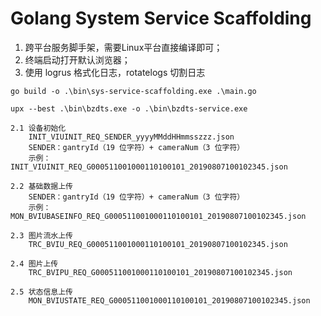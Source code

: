# Golang System Service Scaffolding

1. 跨平台服务脚手架，需要Linux平台直接编译即可；
2. 终端启动打开默认浏览器；
3. 使用 logrus 格式化日志，rotatelogs 切割日志

``` sehll
go build -o .\bin\sys-service-scaffolding.exe .\main.go

upx --best .\bin\bzdts.exe -o .\bin\bzdts-service.exe
```

```
2.1 设备初始化
    INIT_VIUINIT_REQ_SENDER_yyyyMMddHHmmsszzz.json
    SENDER：gantryId（19 位字符）+ cameraNum（3 位字符）
    示例：INIT_VIUINIT_REQ_G000511001000110100101_20190807100102345.json

2.2 基础数据上传
    SENDER：gantryId（19 位字符）+ cameraNum（3 位字符）
    示例：MON_BVIUBASEINFO_REQ_G000511001000110100101_20190807100102345.json

2.3 图片流水上传
    TRC_BVIU_REQ_G000511001000110100101_20190807100102345.json

2.4 图片上传
    TRC_BVIPU_REQ_G000511001000110100101_20190807100102345.json

2.5 状态信息上传
    MON_BVIUSTATE_REQ_G000511001000110100101_20190807100102345.json

```
